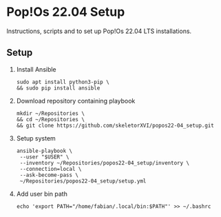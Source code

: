 # Pop!Os 22.04 Setup

Instructions, scripts and to set up Pop!Os 22.04 LTS installations.

## Setup

1. Install Ansible
   ```shell
   sudo apt install python3-pip \
   && sudo pip install ansible
   ```
2. Download repository containing playbook
   ```shell
   mkdir ~/Repositories \
   && cd ~/Repositories \
   && git clone https://github.com/skeletorXVI/popos22-04_setup.git
   ```
3. Setup system
   ```shell
   ansible-playbook \
    --user "$USER" \
    --inventory ~/Repositories/popos22-04_setup/inventory \
    --connection=local \
    --ask-become-pass \
    ~/Repositories/popos22-04_setup/setup.yml
   ```
4. Add user bin path
   ```shell
   echo 'export PATH="/home/fabian/.local/bin:$PATH"' >> ~/.bashrc
   ```

